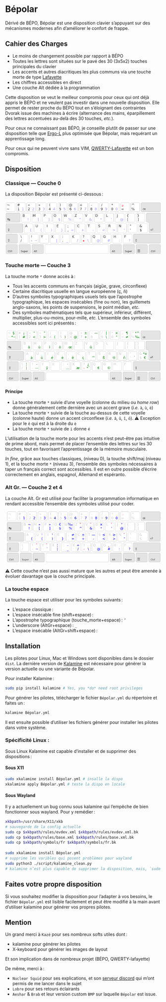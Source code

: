 Bépolar
================================================================================

Dérivé de BÉPO, Bépolar est une disposition clavier s’appuyant sur des mécanismes modernes afin d’améliorer le confort de frappe.

## Cahier des Charges

* Le moins de changement possible par rapport à BÉPO
* Toutes les lettres sont situées sur le pavé des 30 (3x5x2) touches principales du clavier
* Les accents et autres diacritiques les plus communs via une touche morte de type [Lafayette](https://qwerty-lafayette.org/)
* Les chiffres accessibles en direct
* Une couche Alt dédiée à la programmation

Cette disposition se veut le meilleur compromis pour ceux qui ont déjà appris le BÉPO et ne veulent pas investir dans une nouvelle disposition. Elle permet de rester proche du BÉPO tout en s’éloignant des contraintes Dvorak issue des machines à écrire (alternance des mains, éparpillement des lettres accentuées au-delà des 30 touches, *etc.*).

Pour ceux ne connaissant pas BÉPO, je conseille plutôt de passer sur une disposition telle que [Ergo-L](https://ergol.org/) plus optimisée que Bépolar, mais requérant un apprentissage long.

Pour ceux qui ne peuvent vivre sans VIM, [QWERTY-Lafayette](https://qwerty-lafayette.org/) est un bon compromis.



## Disposition
### Classique — Couche 0
La disposition Bépolar est présenté ci-dessous :

![disposition bepolar](img/bepolar.png)
### Touche morte — Couche 3
La touche morte `*` donne accès à :
- Tous les accents communs en français (aigüe, grave, circonflexe)
- Certaine diacritique usuelle en langue européenne (ç, ñ)
- D’autres symboles typographiques usuels tels que l’apostrophe typographique, les espaces insécables (fine ou non), les guillemets anglo-saxons, les points de suspensions, le point médian, *etc.*
- Des symboles mathématiques tels que supérieur, inférieur, différent, multiplier, plus-ou-moins, pour-mille, *etc.*
L’ensemble des symboles accessibles sont ici présentés :

![disposition bepolar touche morte](img/bepolar_dk.png)
#### Principe
- La touche morte `*` suivie d’une voyelle (colonne du milieu ou *home row*) donne généralement cette dernière avec un accent grave (*i.e.* `à`, `ù`, `è`)
- La touche morte `*` suivie de la touche au-dessus de cette voyelle (colonne haute) donne un accent circonflexe (*i.e.* `â`, `û`, `î`, `ô`). ⚠ Exception pour le `ê` qui est à la droite du `è`
- La touche morte `*` suivie de `i` donne `é`

L’utilisation de la touche morte pour les accents n’est peut-être pas intuitive de prime abord, mais permet de placer l’ensemble des lettres sur les 30 touches, tout en favorisant l’apprentissage de la mémoire musculaire.


*In fine*, grâce aux touches classiques, (niveau 0), la touche shift/maj (niveau 1), et la touche morte `*` (niveau 3), l’ensemble des symboles nécessaires à taper un français correct sont accessibles.
Il est en outre possible d’écrire correctement en anglais, espagnol, Allemand et espéranto.

### Alt Gr. — Couche 2 et 4
La couche Alt. Gr est utilisé pour faciliter la programmation informatique en rendant accessible l’ensemble des symboles utilisé pour coder.

![disposition bepolar AltGr](img/bepolar_alt.png)

⚠ Cette couche n’est pas aussi mature que les autres et peut être amenée à évoluer davantage que la couche principale.

### La touche espace
La touche espace est utiliser pour les symboles suivants :
- L’espace classique : ` `
- L’espace insécable fine (shift+espace) : ` `
- L’apostrophe typographique (touche_morte+espace) : `’`
- L’underscore (AltGr+espace) : `_`
- L’espace insécable (AltGr+shift+espace) : ` `

## Installation
Les pilotes pour Linux, Mac et Windows sont disponibles dans le dossier `dist`.
La dernière version de [Kalamine](https://github.com/fabi1cazenave/kalamine) est nécessaire pour générer la version actuelle ou une variante de Bépolar.

Pour installer Kalamine :
```bash
sudo pip install kalamine # Yes, you *do* need root privileges
```

Pour générer les pilotes, télécharger le fichier `Bépolar.yml` du répertoire et faites un :
```bash
kalamine Bépolar.yml
```
Il est ensuite possible d’utiliser les fichiers générer pour installer les pilotes dans votre système.
### Spécificité Linux :
Sous Linux Kalamine est capable d’installer et de supprimer des dispositions :
#### Sous X11
```bash
sudo xkalamine install Bépolar.yml # insalle la dispo
xkalamine apply Bépolar.yml # teste la dispo en locale
```

#### Sous Wayland
Il y a actuellement un bug connu sous kalamine qui l’empêche de bien fonctionner sous wayland. Pour y remédier :
```bash
xkbpath=/usr/share/X11/xkb
# sauvegarde de la config actuelle
sudo cp $xkbpath/rules/evdev.xml $xkbpath/rules/evdev.xml.bk
sudo cp $xkbpath/rules/base.xml $xkbpath/rules/base.xml.bk
sudo cp $xkbpath/symbols/fr $xkbpath/symbols/fr.bk

sudo xkalamine install Bépolar.yml
# supprime les varibles qui posent problèmes pour wayland
sudo python3 ./script/kalamine_clean.py
# kalamine n’est plus capable de supprimer la disposition, mais, `sudo ./set_org_xkb.sh` permet de revenir comme avant si les étapes précédantes ont bien été suivies.
```


## Faites votre propre disposition
Si vous souhaitez modifier la disposition pour l’adapter à vos besoins, le fichier `Bépolar.yml` est lisible facilement et peut être modifié à la main avant d’utiliser kalamine pour générer vos propres pilotes.

## Mention
Un grand merci à `Kazé` pour ses nombreux softs utiles dont :
- kalamine pour générer les pilotes
- X-keyboard pour générer les images de layout

Et son implication dans de nombreux projet (BÉPO, QWERTY-lafayette)

De même, merci à :
- `Nuclear Squid` pour ses explications, et son [serveur discord](https://discord.gg/RH34GjQEgC) qui m’ont permis de me lancer dans le sujet
- `Lobre` pour ses retours éclairants
- `Aeshar` & `Brab` et leur version custom `BMP` sur laquelle `Bépolar` est issue.